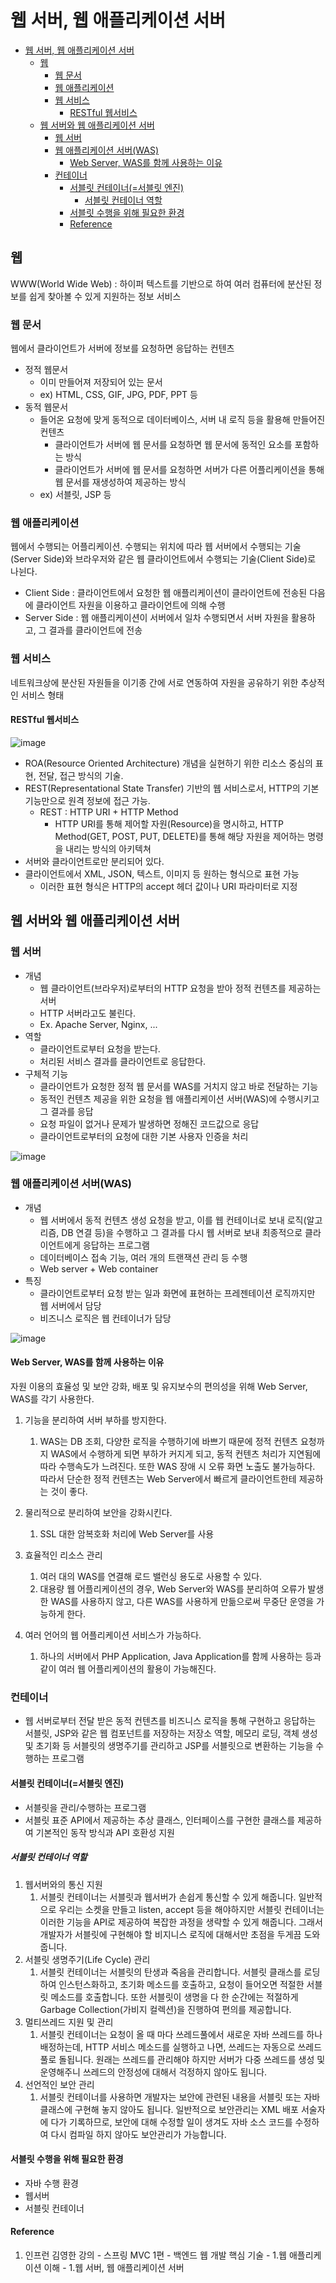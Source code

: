 # 웹 서버, 웹 애플리케이션 서버

- [웹 서버, 웹 애플리케이션 서버](#웹-서버-웹-애플리케이션-서버)
  - [웹](#웹)
    - [웹 문서](#웹-문서)
    - [웹 애플리케이션](#웹-애플리케이션)
    - [웹 서비스](#웹-서비스)
      - [RESTful 웹서비스](#restful-웹서비스)
  - [웹 서버와 웹 애플리케이션 서버](#웹-서버와-웹-애플리케이션-서버)
    - [웹 서버](#웹-서버)
    - [웹 애플리케이션 서버(WAS)](#웹-애플리케이션-서버was)
      - [Web Server, WAS를 함께 사용하는 이유](#web-server-was를-함께-사용하는-이유)
    - [컨테이너](#컨테이너)
      - [서블릿 컨테이너(=서블릿 엔진)](#서블릿-컨테이너서블릿-엔진)
        - [서블릿 컨테이너 역할](#서블릿-컨테이너-역할)
      - [서블릿 수행을 위해 필요한 환경](#서블릿-수행을-위해-필요한-환경)
      - [Reference](#reference)


## 웹

WWW(World Wide Web) : 하이퍼 텍스트를 기반으로 하여 여러 컴퓨터에 분산된 정보를 쉽게 찾아볼 수 있게 지원하는 정보 서비스

### 웹 문서

웹에서 클라이언트가 서버에 정보를 요청하면 응답하는 컨텐츠

- 정적 웹문서
  - 이미 만들어져 저장되어 있는 문서
  - ex) HTML, CSS, GIF, JPG, PDF, PPT 등
- 동적 웹문서
  - 들어온 요청에 맞게 동적으로 데이터베이스, 서버 내 로직 등을 활용해 만들어진 컨텐츠
    - 클라이언트가 서버에 웹 문서를 요청하면 웹 문서에 동적인 요소를 포함하는 방식
    - 클라이언트가 서버에 웹 문서를 요청하면 서버가 다른 어플리케이션을 통해 웹 문서를 재생성하여 제공하는 방식
  - ex) 서블릿, JSP 등

### 웹 애플리케이션

웹에서 수행되는 어플리케이션. 수행되는 위치에 따라 웹 서버에서 수행되는 기술(Server Side)와 브라우저와 같은 웹 클라이언트에서 수행되는 기술(Client Side)로 나뉜다.

- Client Side : 클라이언트에서 요청한 웹 애플리케이션이 클라이언트에 전송된 다음에 클라이언트 자원을 이용하고 클라이언트에 의해 수행
- Server Side : 웹 애플리케이션이 서버에서 일차 수행되면서 서버 자원을 활용하고, 그 결과를 클라이언트에 전송


### 웹 서비스

네트워크상에 분산된 자원들을 이기종 간에 서로 연동하여 자원을 공유하기 위한 추상적인 서비스 형태

#### RESTful 웹서비스

![image](https://user-images.githubusercontent.com/52997401/223404545-db53e548-1643-48b1-9be3-d6d90385a6ca.png)

- ROA(Resource Oriented Architecture) 개념을 실현하기 위한 리소스 중심의 표현, 전달, 접근 방식의 기술.
- REST(Representational State Transfer) 기반의 웹 서비스로서, HTTP의 기본 기능만으로 원격 정보에 접근 가능.
  - REST : HTTP URI + HTTP Method
    - HTTP URI를 통해 제어할 자원(Resource)을 명시하고, HTTP Method(GET, POST, PUT, DELETE)를 통해 해당 자원을 제어하는 명령을 내리는 방식의 아키텍쳐
- 서버와 클라이언트로만 분리되어 있다.
- 클라이언트에서 XML, JSON, 텍스트, 이미지 등 원하는 형식으로 표현 가능
  - 이러한 표현 형식은 HTTP의 accept 헤더 값이나 URI 파라미터로 지정

## 웹 서버와 웹 애플리케이션 서버

### 웹 서버

- 개념
  - 웹 클라이언트(브라우저)로부터의 HTTP 요청을 받아 정적 컨텐츠를 제공하는 서버
  - HTTP 서버라고도 불린다.
  - Ex. Apache Server, Nginx, ...
- 역할
  - 클라이언트로부터 요청을 받는다.
  - 처리된 서비스 결과를 클라이언트로 응답한다.
- 구체적 기능
  - 클라이언트가 요청한 정적 웹 문서를 WAS를 거치지 않고 바로 전달하는 기능 
  - 동적인 컨텐츠 제공을 위한 요청을 웹 애플리케이션 서버(WAS)에 수행시키고 그 결과를 응답
  - 요청 파일이 없거나 문제가 발생하면 정해진 코드값으로 응답
  - 클라이언트로부터의 요청에 대한 기본 사용자 인증을 처리


![image](https://user-images.githubusercontent.com/52997401/223427672-1a2dbe40-0d25-406d-b263-536c5fe3c001.png)


### 웹 애플리케이션 서버(WAS)

- 개념
  - 웹 서버에서 동적 컨텐츠 생성 요청을 받고, 이를 웹 컨테이너로 보내 로직(알고리즘, DB 연결 등)을 수행하고 그 결과를 다시 웹 서버로 보내 최종적으로 클라이언트에게 응답하는 프로그램
  - 데이터베이스 접속 기능, 여러 개의 트랜잭션 관리 등 수행
  - Web server + Web container
- 특징
  - 클라이언트로부터 요청 받는 일과 화면에 표현하는 프레젠테이션 로직까지만 웹 서버에서 담당
  - 비즈니스 로직은 웹 컨테이너가 담당

![image](https://user-images.githubusercontent.com/52997401/223427276-fc92e67e-ad24-43a9-8228-e7cc8e012623.png)

#### Web Server, WAS를 함께 사용하는 이유

자원 이용의 효율성 및 보안 강화, 배포 및 유지보수의 편의성을 위해 Web Server, WAS를 각기 사용한다.

1. 기능을 분리하여 서버 부하를 방지한다.
   1. WAS는 DB 조회, 다양한 로직을 수행하기에 바쁘기 때문에 정적 컨텐츠 요청까지 WAS에서 수행하게 되면 부하가 커지게 되고, 동적 컨텐츠 처리가 지연됨에 따라 수행속도가 느려진다. 또한 WAS 장애 시 오류 화면 노출도 불가능하다. 따라서 단순한 정적 컨텐츠는 Web Server에서 빠르게 클라이언트한테 제공하는 것이 좋다.
2. 물리적으로 분리하여 보안을 강화시킨다.
   1. SSL 대한 암복호화 처리에 Web Server를 사용
3. 효율적인 리소스 관리
   1. 여러 대의 WAS를 연결해 로드 밸런싱 용도로 사용할 수 있다.
   2. 대용량 웹 어플리케이션의 경우, Web Server와 WAS를 분리하여 오류가 발생한 WAS를 사용하지 않고, 다른 WAS를 사용하게 만듦으로써 무중단 운영을 가능하게 한다.

4. 여러 언어의 웹 어플리케이션 서비스가 가능하다.
   1. 하나의 서버에서 PHP Application, Java Application를 함께 사용하는 등과 같이 여러 웹 어플리케이션의 활용이 가능해진다.


### 컨테이너

- 웹 서버로부터 전달 받은 동적 컨텐츠를 비즈니스 로직을 통해 구현하고 응답하는 서블릿, JSP와 같은 웹 컴포넌트를 저장하는 저장소 역할, 메모리 로딩, 객체 생성 및 초기화 등 서블릿의 생명주기를 관리하고 JSP를 서블릿으로 변환하는 기능을 수행하는 프로그램

#### 서블릿 컨테이너(=서블릿 엔진)

- 서블릿을 관리/수행하는 프로그램
- 서블릿 표준 API에서 제공하는 추상 클래스, 인터페이스를 구현한 클래스를 제공하여 기본적인 동작 방식과 API 호환성 지원

##### 서블릿 컨테이너 역할

1. 웹서버와의 통신 지원
   1. 서블릿 컨테이너는 서블릿과 웹서버가 손쉽게 통신할 수 있게 해줍니다. 일반적으로 우리는 소켓을 만들고 listen, accept 등을 해야하지만 서블릿 컨테이너는 이러한 기능을 API로 제공하여 복잡한 과정을 생략할 수 있게 해줍니다. 그래서 개발자가 서블릿에 구현해야 할 비지니스 로직에 대해서만 초점을 두게끔 도와줍니다.
2. 서블릿 생명주기(Life Cycle) 관리 
   1. 서블릿 컨테이너는 서블릿의 탄생과 죽음을 관리합니다. 서블릿 클래스를 로딩하여 인스턴스화하고, 초기화 메소드를 호출하고, 요청이 들어오면 적절한 서블릿 메소드를 호출합니다. 또한 서블릿이 생명을 다 한 순간에는 적절하게 Garbage Collection(가비지 컬렉션)을 진행하여 편의를 제공합니다.
3. 멀티쓰레드 지원 및 관리 
   1. 서블릿 컨테이너는 요청이 올 때 마다 쓰레드풀에서 새로운 자바 쓰레드를 하나 배정하는데, HTTP 서비스 메소드를 실행하고 나면, 쓰레드는 자동으로 쓰레드풀로 돌됩니다. 원래는 쓰레드를 관리해야 하지만 서버가 다중 쓰레드를 생성 및 운영해주니 쓰레드의 안정성에 대해서 걱정하지 않아도 됩니다.
4. 선언적인 보안 관리 
   1. 서블릿 컨테이너를 사용하면 개발자는 보안에 관련된 내용을 서블릿 또는 자바 클래스에 구현해 놓지 않아도 됩니다. 일반적으로 보안관리는 XML 배포 서술자에 다가 기록하므로, 보안에 대해 수정할 일이 생겨도 자바 소스 코드를 수정하여 다시 컴파일 하지 않아도 보안관리가 가능합니다.

#### 서블릿 수행을 위해 필요한 환경

- 자바 수행 환경
- 웹서버
- 서블릿 컨테이너

#### Reference
1. 인프런 김영한 강의 - 스프링 MVC 1편 - 백엔드 웹 개발 핵심 기술 - 1.웹 애플리케이션 이해 - 1.웹 서버, 웹 애플리케이션 서버
